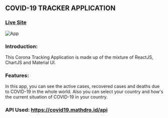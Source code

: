 ## COVID-19 TRACKER APPLICATION

### [Live Site](https://corona-tracker-80.web.app)

![App](https://ibb.co/NnWzx9Z)

### Introduction:
This Corona Tracking Application is made up of the mixture of ReactJS, ChartJS and Material UI.

### Features:
In this app, you can see the active cases, recovered cases and deaths due to COVID-19 in the whole world. Also you can select your country and how's the current situation of COVID-19 in your country.

### API Used: https://covid19.mathdro.id/api
